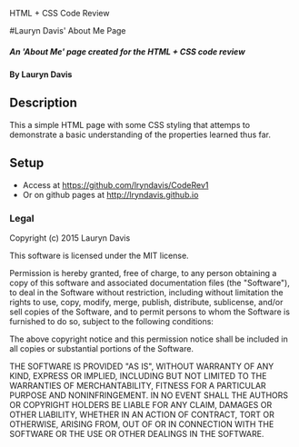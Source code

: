 HTML + CSS Code Review 

#Lauryn Davis' About Me Page

##### An 'About Me' page created for the HTML + CSS code review

#### By Lauryn Davis

## Description

This a simple HTML page with some CSS styling that attemps to demonstrate a basic understanding of the properties learned thus far. 

## Setup

* Access at https://github.com/lryndavis/CodeRev1
* Or on github pages at http://lryndavis.github.io

### Legal

Copyright (c) 2015 Lauryn Davis 

This software is licensed under the MIT license.

Permission is hereby granted, free of charge, to any person obtaining a copy
of this software and associated documentation files (the "Software"), to deal
in the Software without restriction, including without limitation the rights
to use, copy, modify, merge, publish, distribute, sublicense, and/or sell
copies of the Software, and to permit persons to whom the Software is
furnished to do so, subject to the following conditions:

The above copyright notice and this permission notice shall be included in
all copies or substantial portions of the Software.

THE SOFTWARE IS PROVIDED "AS IS", WITHOUT WARRANTY OF ANY KIND, EXPRESS OR
IMPLIED, INCLUDING BUT NOT LIMITED TO THE WARRANTIES OF MERCHANTABILITY,
FITNESS FOR A PARTICULAR PURPOSE AND NONINFRINGEMENT. IN NO EVENT SHALL THE
AUTHORS OR COPYRIGHT HOLDERS BE LIABLE FOR ANY CLAIM, DAMAGES OR OTHER
LIABILITY, WHETHER IN AN ACTION OF CONTRACT, TORT OR OTHERWISE, ARISING FROM,
OUT OF OR IN CONNECTION WITH THE SOFTWARE OR THE USE OR OTHER DEALINGS IN
THE SOFTWARE.
